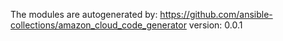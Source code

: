 The modules are autogenerated by:
https://github.com/ansible-collections/amazon_cloud_code_generator
version: 0.0.1
